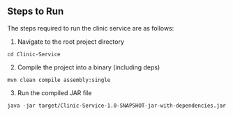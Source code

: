 ## Steps to Run
The steps required to run the clinic service are as follows:

1. Navigate to the root project directory

```cd Clinic-Service```

2. Compile the project into a binary (including deps)

```mvn clean compile assembly:single```

3. Run the compiled JAR file

 ```java -jar target/Clinic-Service-1.0-SNAPSHOT-jar-with-dependencies.jar``` 
